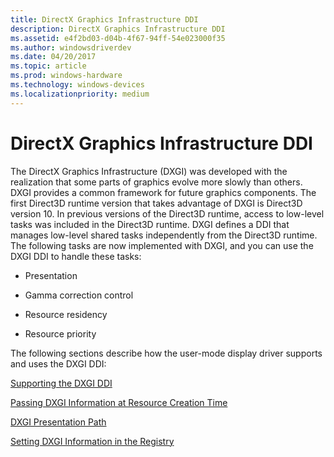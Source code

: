 ```yaml
---
title: DirectX Graphics Infrastructure DDI
description: DirectX Graphics Infrastructure DDI
ms.assetid: e4f2bd03-d04b-4f67-94ff-54e023000f35
ms.author: windowsdriverdev
ms.date: 04/20/2017
ms.topic: article
ms.prod: windows-hardware
ms.technology: windows-devices
ms.localizationpriority: medium
---
```


# DirectX Graphics Infrastructure DDI


The DirectX Graphics Infrastructure (DXGI) was developed with the realization that some parts of graphics evolve more slowly than others. DXGI provides a common framework for future graphics components. The first Direct3D runtime version that takes advantage of DXGI is Direct3D version 10. In previous versions of the Direct3D runtime, access to low-level tasks was included in the Direct3D runtime. DXGI defines a DDI that manages low-level shared tasks independently from the Direct3D runtime. The following tasks are now implemented with DXGI, and you can use the DXGI DDI to handle these tasks:

-   Presentation

-   Gamma correction control

-   Resource residency

-   Resource priority

The following sections describe how the user-mode display driver supports and uses the DXGI DDI:

[Supporting the DXGI DDI](supporting-the-dxgi-ddi.md)

[Passing DXGI Information at Resource Creation Time](passing-dxgi-information-at-resource-creation-time.md)

[DXGI Presentation Path](dxgi-presentation-path.md)

[Setting DXGI Information in the Registry](setting-dxgi-information-in-the-registry.md)

 

 





